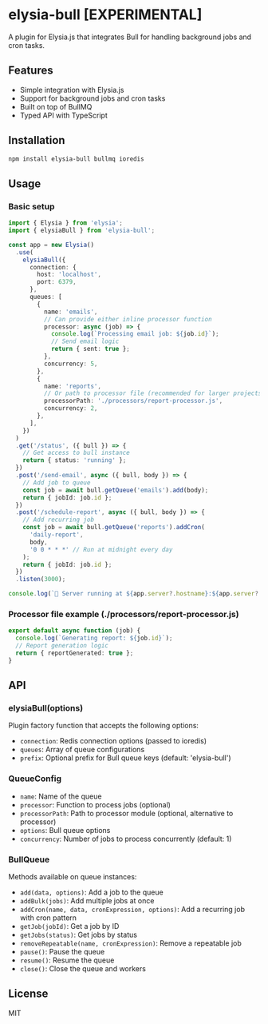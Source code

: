 # elysia-bull [EXPERIMENTAL]

A plugin for Elysia.js that integrates Bull for handling background jobs and cron tasks.

## Features

- Simple integration with Elysia.js
- Support for background jobs and cron tasks
- Built on top of BullMQ
- Typed API with TypeScript

## Installation

```bash
npm install elysia-bull bullmq ioredis
```

## Usage

### Basic setup

```typescript
import { Elysia } from 'elysia';
import { elysiaBull } from 'elysia-bull';

const app = new Elysia()
  .use(
    elysiaBull({
      connection: {
        host: 'localhost',
        port: 6379,
      },
      queues: [
        {
          name: 'emails',
          // Can provide either inline processor function
          processor: async (job) => {
            console.log(`Processing email job: ${job.id}`);
            // Send email logic
            return { sent: true };
          },
          concurrency: 5,
        },
        {
          name: 'reports',
          // Or path to processor file (recommended for larger projects)
          processorPath: './processors/report-processor.js',
          concurrency: 2,
        },
      ],
    })
  )
  .get('/status', ({ bull }) => {
    // Get access to bull instance
    return { status: 'running' };
  })
  .post('/send-email', async ({ bull, body }) => {
    // Add job to queue
    const job = await bull.getQueue('emails').add(body);
    return { jobId: job.id };
  })
  .post('/schedule-report', async ({ bull, body }) => {
    // Add recurring job
    const job = await bull.getQueue('reports').addCron(
      'daily-report',
      body,
      '0 0 * * *' // Run at midnight every day
    );
    return { jobId: job.id };
  })
  .listen(3000);

console.log(`🦊 Server running at ${app.server?.hostname}:${app.server?.port}`);
```

### Processor file example (./processors/report-processor.js)

```typescript
export default async function (job) {
  console.log(`Generating report: ${job.id}`);
  // Report generation logic
  return { reportGenerated: true };
}
```

## API

### elysiaBull(options)

Plugin factory function that accepts the following options:

- `connection`: Redis connection options (passed to ioredis)
- `queues`: Array of queue configurations
- `prefix`: Optional prefix for Bull queue keys (default: 'elysia-bull')

### QueueConfig

- `name`: Name of the queue
- `processor`: Function to process jobs (optional)
- `processorPath`: Path to processor module (optional, alternative to processor)
- `options`: Bull queue options
- `concurrency`: Number of jobs to process concurrently (default: 1)

### BullQueue

Methods available on queue instances:

- `add(data, options)`: Add a job to the queue
- `addBulk(jobs)`: Add multiple jobs at once
- `addCron(name, data, cronExpression, options)`: Add a recurring job with cron pattern
- `getJob(jobId)`: Get a job by ID
- `getJobs(status)`: Get jobs by status
- `removeRepeatable(name, cronExpression)`: Remove a repeatable job
- `pause()`: Pause the queue
- `resume()`: Resume the queue
- `close()`: Close the queue and workers

## License

MIT
